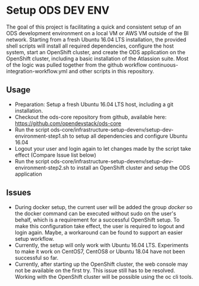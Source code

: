 # Setup ODS DEV ENV
The goal of this project is facilitating a quick and consistent setup of an ODS development environment on a local VM or AWS VM outside of the BI network.
Starting from a fresh Ubuntu 16.04 LTS installation, the provided shell scripts will install all required dependencies, configure the host system, start an OpenShift cluster, and create the ODS application on the OpenShift cluster, including a basic installation of the Atlassion suite.
Most of the logic was pulled together from the github workflow continuous-integration-workflow.yml and other scripts in this repository.

## Usage
- Preparation: Setup a fresh Ubuntu 16.04 LTS host, including a git installation.
- Checkout the ods-core repository from github, available here: https://github.com/opendevstack/ods-core
- Run the script ods-core/infrastructure-setup-devenv/setup-dev-environment-step1.sh to setup all dependencies and configure Ubuntu 16.04
- Logout your user and login again to let changes made by the script take effect (Compare Issue list below)
- Run the script ods-core/infrastructure-setup-devenv/setup-dev-environment-step2.sh to install an OpenShift cluster and setup the ODS application

## Issues
- During docker setup, the current user will be added the group *docker* so the docker command can be executed without sudo on the user's behalf, which is a requirement for a successful OpenShift setup. To make this configuration take effect, the user is required to logout and login again. Maybe, a workaround can be found to support an easier setup workflow.
- Currently, the setup will only work with Ubuntu 16.04 LTS. Experiments to make it work on CentOS7, CentOS8 or Ubuntu 18.04 have not been successful so far.
- Currently, after starting up the OpenShift cluster, the web console may not be available on the first try. This issue still has to be resolved. Working with the OpenShift cluster will be possible using the oc cli tools.
